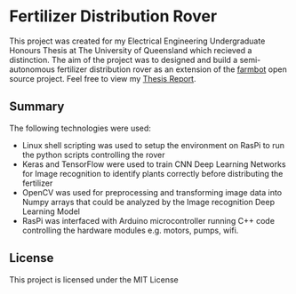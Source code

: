 # Fertilizer Distribution Rover
This project was created for my Electrical Engineering Undergraduate Honours Thesis at The University of Queensland which recieved a distinction. The aim of the project was to designed and build a semi-autonomous fertilizer distribution rover as an extension of the [farmbot](https://farm.bot/) open source project. Feel free to view my [Thesis Report](https://drive.google.com/file/d/1nP5PC57npGuRtNQ3U67S4gIUgEPupZ8T/view?usp=sharing).
 
 ## Summary
 The following technologies were used:
*	Linux shell scripting was used to setup the environment on RasPi to run the python scripts controlling the rover
* Keras and TensorFlow were used to train CNN Deep Learning Networks for Image recognition to identify plants correctly before distributing the fertilizer
* OpenCV was used for preprocessing and transforming image data into Numpy arrays that could be analyzed by the Image recognition Deep Learning Model
* RasPi was interfaced with Arduino microcontroller running C++ code controlling the hardware modules e.g. motors, pumps, wifi.

 ## License
This project is licensed under the MIT License 
